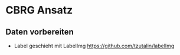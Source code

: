 # CBRG Ansatz

## Daten vorbereiten
- Label geschieht mit LabelImg
https://github.com/tzutalin/labelImg